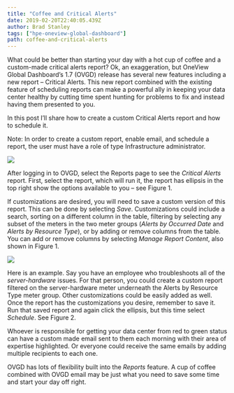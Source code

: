 ```yaml
---
title: "Coffee and Critical Alerts"
date: 2019-02-20T22:40:05.439Z
author: Brad Stanley 
tags: ["hpe-oneview-global-dashboard"]
path: coffee-and-critical-alerts
---
```

What could be better than starting your day with a hot cup of coffee and a custom-made critical alerts report? Ok, an exaggeration, but OneView Global Dashboard’s 1.7 (OVGD) release has several new features including a new report – Critical Alerts. This new report combined with the existing feature of scheduling reports can make a powerful ally in keeping your data center healthy by cutting time spent hunting for problems to fix and instead having them presented to you.

In this post I’ll share how to create a custom Critical Alerts report and how to schedule it.

Note: In order to create a custom report, enable email, and schedule a report, the user must have a role of type Infrastructure administrator. 

![](https://hpe-developer-portal.s3.amazonaws.com/uploads/media/2018/12/blog-figure1-1550702346651.png)

After logging in to OVGD, select the Reports page to see the *Critical Alerts* report. First, select the report, which will run it, the report has ellipsis in the top right show the options available to you – see Figure 1. 

If customizations are desired, you will need to save a custom version of this report. This can be done by selecting *Save*. Customizations could include a search, sorting on a different column in the table, filtering by selecting any subset of the meters in the two meter groups (*Alerts by Occurred Date* and *Alerts by Resource Type*), or by adding or remove columns from the table. You can add or remove columns by selecting *Manage Report Content*, also shown in Figure 1.

![](https://hpe-developer-portal.s3.amazonaws.com/uploads/media/2018/12/blog-figure2-1550702392981.png)

Here is an example. Say you have an employee who troubleshoots all of the *server-hardware* issues. For that person, you could create a custom report filtered on the server-hardware meter underneath the Alerts by Resource Type meter group. Other customizations could be easily added as well. Once the report has the customizations you desire, remember to save it. Run that saved report and again click the ellipsis, but this time select *Schedule*. See Figure 2.

Whoever is responsible for getting your data center from red to green status can have a custom made email sent to them each morning with their area of expertise highlighted. Or everyone could receive the same emails by adding multiple recipients to each one. 

OVGD has lots of flexibility built into the *Reports* feature. A cup of coffee combined with OVGD email may be just what you need to save some time and start your day off right. 
